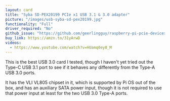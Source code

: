 ```yaml
---
layout: card
title: "Syba SD-PEX20199 PCIe x1 USB 3.1 & 3.0 adapter"
picture: "/images/usb-syba-sd-pex20199.jpg"
functionality: "Full"
driver_required: "No"
github_issue: "https://github.com/geerlingguy/raspberry-pi-pcie-devices/issues/45"
buy_link: https://amzn.to/31yArwD
videos:
  - https://www.youtube.com/watch?v=HUamq0ey8_M
---
```

This is the best USB 3.0 card I tested, though I haven't yet tried out the Type-C USB 3.1 port to see if it behaves any differently from the Type-A USB 3.0 ports.

It has the VLI VL805 chipset in it, which is supported by Pi OS out of the box, and has an auxiliary SATA power input, though it is not required to use that power input at least for the two USB 3.0 Type-A ports.
